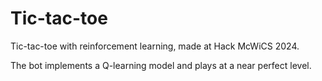 # Tic-tac-toe

Tic-tac-toe with reinforcement learning, made at Hack McWiCS 2024.  

The bot implements a Q-learning model and plays at a near perfect level.
